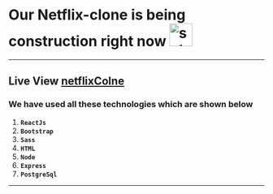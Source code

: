 # Our Netflix-clone is being construction right now <img width="45" alt="schermafbeelding 2017-09-27 om 23 08 12" src="https://user-images.githubusercontent.com/7254997/30937972-c9632d04-a3d8-11e7-87f3-c44ce2b86d24.png">

---
Live View [netflixColne](https://netflix-clone-nine-tawny.vercel.app/)
------------

<!-- <img width="45" alt="schermafbeelding 2017-09-27 om 23 08 12" src="https://cdn.pixabay.com/animation/2023/05/28/16/56/16-56-27-962_512.gif">-->

### We have used all these technologies which are shown below

1. **`ReactJs`**
2. **`Bootstrap`**
3. **`Sass`**
4. **`HTML`**
5. **`Node`**
6. **`Express`**
7. **`PostgreSql`**

---
